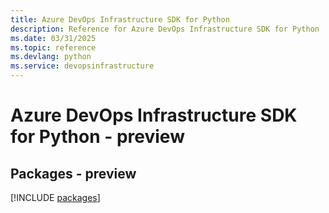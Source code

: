 ```yaml
---
title: Azure DevOps Infrastructure SDK for Python
description: Reference for Azure DevOps Infrastructure SDK for Python
ms.date: 03/31/2025
ms.topic: reference
ms.devlang: python
ms.service: devopsinfrastructure
---
```

# Azure DevOps Infrastructure SDK for Python - preview
## Packages - preview
[!INCLUDE [packages](devops-infrastructure-index.md)]